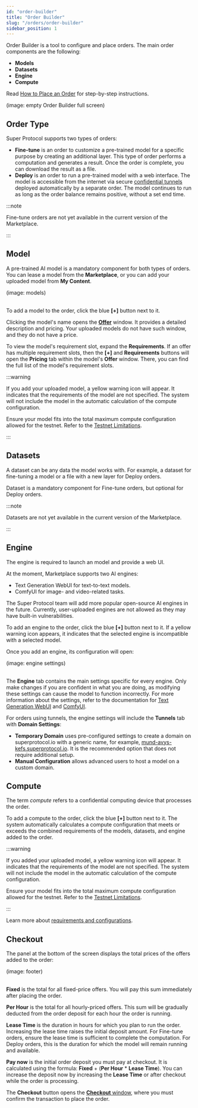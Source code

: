 ```yaml
---
id: "order-builder"
title: "Order Builder"
slug: "/orders/order-builder"
sidebar_position: 1
---
```


Order Builder is a tool to configure and place orders. The main order components are the following:

- **Models**
- **Datasets**
- **Engine**
- **Compute**

Read [How to Place an Order](/marketplace/guides/place-order) for step-by-step instructions.

(image: empty Order Builder full screen)
<br/>

## Order Type

Super Protocol supports two types of orders:

- **Fine-tune** is an order to customize a pre-trained model for a specific purpose by creating an additional layer. This type of order performs a computation and generates a result. Once the order is complete, you can download the result as a file.
- **Deploy** is an order to run a pre-trained model with a web interface. The model is accessible from the internet via secure [confidential tunnels](/fundamentals/tunnels) deployed automatically by a separate order. The model continues to run as long as the order balance remains positive, without a set end time.

:::note

Fine-tune orders are not yet available in the current version of the Marketplace.

:::

## Model

A pre-trained AI model is a mandatory component for both types of orders. You can lease a model from the **Marketplace**, or you can add your uploaded model from **My Content**.

(image: models)
<br/>
<br/>

To add a model to the order, click the blue **[+]** button next to it.

Clicking the model's name opens the [**Offer**](/marketplace/marketplace/offer) window. It provides a detailed description and pricing. Your uploaded models do not have such window, and they do not have a price.

To view the model's requirement slot, expand the **Requirements**. If an offer has multiple requirement slots, then the **[+]** and **Requirements** buttons will open the **Pricing** tab within the model's **Offer** window. There, you can find the full list of the model's requirement slots.

:::warning

If you add your uploaded model, a yellow warning icon will appear. It indicates that the requirements of the model are not specified. The system  will not include the model in the automatic calculation of the compute configuration.

Ensure your model fits into the total maximum compute configuration allowed for the testnet. Refer to the [Testnet Limitations](/marketplace/limitations).

:::

## Datasets

A dataset can be any data the model works with. For example, a dataset for fine-tuning a model or a file with a new layer for Deploy orders.

Dataset is a mandatory component for Fine-tune orders, but optional for Deploy orders.

:::note

Datasets are not yet available in the current version of the Marketplace.

:::

## Engine

The engine is required to launch an model and provide a web UI.

At the moment, Marketplace supports two AI engines:

- Text Generation WebUI for text-to-text models.
- ComfyUI for image- and video-related tasks.

The Super Protocol team will add more popular open-source AI engines in the future. Currently, user-uploaded engines are not allowed as they may have built-in vulnerabilities.

To add an engine to the order, click the blue **[+]** button next to it. If a yellow warning icon appears, it indicates that the selected engine is incompatible with a selected model.

Once you add an engine, its configuration will open:

(image: engine settings)
<br/>
<br/>

The **Engine** tab contains the main settings specific for every engine. Only make changes if you are confident in what you are doing, as modifying these settings can cause the model to function incorrectly. For more information about the settings, refer to the documentation for [Text Generation WebUI](https://github.com/oobabooga/text-generation-webui/wiki) and [ComfyUI](https://docs.comfy.org/).

For orders using tunnels, the engine settings will include the **Tunnels** tab with **Domain Settings**:

- **Temporary Domain** uses pre-configured settings to create a domain on superprotocol.io with a generic name, for example, [mund-avys-kefs.superprotocol.io](https://mund-avys-kefs.superprotocol.io/). It is the recommended option that does not require additional setup.
- **Manual Configuration** allows advanced users to host a model on a custom domain.

## Compute

The term _compute_ refers to a confidential computing device that processes the order.

To add a compute to the order, click the blue **[+]** button next to it. The system automatically calculates a compute configuration that meets or exceeds the combined requirements of the models, datasets, and engine added to the order.

:::warning

If you added your uploaded model, a yellow warning icon will appear. It indicates that the requirements of the model are not specified. The system  will not include the model in the automatic calculation of the compute configuration.

Ensure your model fits into the total maximum compute configuration allowed for the testnet. Refer to the [Testnet Limitations](/marketplace/limitations).

:::

Learn more about [requirements and configurations](/fundamentals/slots).

## Checkout

The panel at the bottom of the screen displays the total prices of the offers added to the order:

(image: footer)
<br/>
<br/>

**Fixed** is the total for all fixed-price offers. You will pay this sum immediately after placing the order.

**Per Hour** is the total for all hourly-priced offers. This sum will be gradually deducted from the order deposit for each hour the order is running.

**Lease Time** is the duration in hours for which you plan to run the order. Increasing the lease time raises the initial deposit amount. For Fine-tune orders, ensure the lease time is sufficient to complete the computation. For Deploy orders, this is the duration for which the model will remain running and available.

**Pay now** is the initial order deposit you must pay at checkout. It is calculated using the formula: **Fixed** + (**Per Hour** * **Lease Time**). You can increase the deposit now by increasing the **Lease Time** or after checkout while the order is processing.

The **Checkout** button opens the [**Checkout** window](/marketplace/orders/order-builder/checkout), where you must confirm the transaction to place the order.